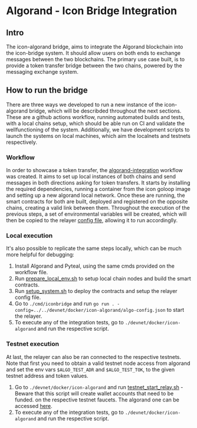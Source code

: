 # Algorand - Icon Bridge Integration

## Intro
The icon-algorand bridge, aims to integrate the Algorand blockchain into the icon-bridge system.
It should allow users on both ends to exchange messages between the two blockchains.
The primary use case built, is to provide a token transfer bridge between the two chains,
powered by the messaging exchange system.

## How to run the bridge
There are three ways we developed to run a new instance of the icon-algorand bridge, which will be describded
throughout the next sections.
These are a github actions workflow, running automated builds and tests, with a local chains setup, which should be able run on CI and validate the wellfunctioning of the system.
Additionally, we have development scripts to launch the systems on local machines, which aim the localnets 
and testnets respectively.


### Workflow
In order to showcase a token transfer, the [algorand-integration](.github/workflows/algorand-integration.yml) workflow was created.
It aims to set up local instances of both chains and send messages in both directions asking for
token transfers.
It starts by installing the required dependencies, running a container from the icon
goloop image and setting up a new algorand local network.
Once these are running, the smart contracts for both are built, deployed and registered on the
opposite chains, creating a valid link between them.
Throughout the execution of the previous steps, a set of environmental variables will be created,
which will then be copied to the relayer [config file](devnet/docker/icon-algorand/algo-config.json), allowing it to run accordinglly.


### Local execution
It's also possible to replicate the same steps locally, which can be much more helpful for debugging:
1. Install Algorand and Pyteal, using the same cmds provided on the workflow file.
2. Run  [prepare_local_env.sh](devnet/docker/icon-algorand/prepare_local_env.sh) to setup local chain nodes and build the smart contracts.
3. Run [setup_system.sh](devnet/docker/icon-algorand/setup_system.sh) to deploy the contracts and setup the relayer config file.
4. Go to ``./cmd/iconbridge`` and run ``go run . -config=../../devnet/docker/icon-algorand/algo-config.json``
to start the relayer.
5. To execute any of the integration tests, go to ``./devnet/docker/icon-algorand`` and run the
respective script.


### Testnet execution
At last, the relayer can also be ran connected to the respective testnets. Note that first you need
to obtain a valid testnet node access from algorand and set the env vars ``$ALGO_TEST_ADR`` and ``$ALGO_TEST_TOK``, to the given
testnet address and token values.
1. Go to ``./devnet/docker/icon-algorand`` and run [testnet_start_relay.sh](./devnet/docker/icon-algorand/testnet_start_relay.sh) - Beware that this script will create wallet accounts that need to be funded.
on the respective testnet faucets. The algorand one can be accessed [here](https://bank.testnet.algorand.network/).
2. To execute any of the integration tests, go to ``./devnet/docker/icon-algorand`` and run the
respective script.
